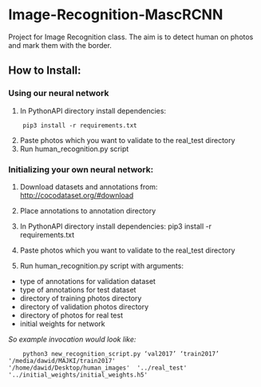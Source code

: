 # Image-Recognition-MascRCNN
Project for Image Recognition class. The aim is to detect human on photos and mark them with the border.

## How to Install:

### Using our neural network

1. In PythonAPI directory install dependencies:
```console
	pip3 install -r requirements.txt
 ```
2. Paste photos which you want to validate to the real_test directory
3. Run human_recognition.py script


### Initializing your own neural network:

1. Download datasets and annotations from:
http://cocodataset.org/#download

2. Place annotations to annotation directory 

3. In PythonAPI directory install dependencies:
	pip3 install -r requirements.txt

4. Paste photos which you want to validate to the real_test directory

5. Run human_recognition.py script with arguments:
* type of annotations for validation dataset
* type of annotations for test dataset
* directory of training photos directory
* directory of validation photos directory
* directory of photos for real test
* initial weights for network

*So example invocation would look like:*
```console
	python3 new_recognition_script.py ‘val2017’ ‘train2017’ '/media/dawid/MAJKI/train2017'
'/home/dawid/Desktop/human_images'  '../real_test' '../initial_weights/initial_weights.h5'
 ```

